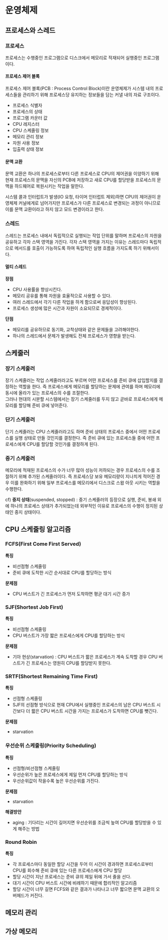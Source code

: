 # 운영체제

## 프로세스와 스레드
### 프로세스
프로세스는 수행중인 프로그램으로 디스크에서 메모리로 적재되어 실행중인 프로그램이다.

#### 프로세스 제어 블록
프로세스 제어 블록(PCB : Process Control Block)이란 운영체제가 시스템 내의 프로세스들을 관리하기 위해 프로세스당 유지하는 정보들을 담는 커낼 내의 자료 구조이다.
- 프로세스 식별자
- 프로세스의 상태
- 프로그램 카운터 값
- CPU 레지스터
- CPU 스케줄링 정보
- 메모리 관리 정보
- 자원 사용 정보
- 입출력 상태 정보

#### 문맥 교환
문맥 교환은 하나의 프로세스로부터 다른 프로세스로 CPU의 제어권을 이양하기 위해 현재 프로세스의 문맥을 자신의 PCB에 저장하고 새로 CPU를 할당받을 프로세스의 문맥을 하드웨어로 복원시키는 작업을 말한다.  
  
시스템 콜과 인터럽트가 발생(IO 요청, 타이머 인터럽트 제외)하면 CPU의 제어권이 운영체제 커널에게로 넘어가지만 프로세스가 다른 프로세스로 변경되는 과정이 아니므로 이를 문맥 교환이라고 하지 않고 모드 변경이라고 한다.

### 스레드
스레드는 프로세스 내에서 독립적으로 실행되는 작업 단위를 말하며 프로세스의 자원을 공유하고 각자 스택 영역을 가진다. 
각자 스택 영역을 가지는 이유는 스레드마다 독립적으로 메서드를 호출이 가능하도록 하여 독립적인 실행 흐름을 가지도록 하기 위해서이다.

#### 멀티 스레드
**장점**
- CPU 사용률을 향상시킨다.
- 메모리 공유를 통해 자원을 효율적으로 사용할 수 있다.
- 여러 스레드에서 각기 다른 작업을 하게 함으로써 응답성이 향상된다.
- 프로세스 생성에 많은 시간과 자원이 소요되므로 경제적이다.

**단점**
- 메모리를 공유하므로 동기화, 교착상태와 같은 문제들을 고려해야한다.
- 하나의 스레드에서 문제가 발생해도 전체 프로세스가 영향을 받는다.

## 스케줄러
### 장기 스케줄러
장기 스케줄러는 작업 스케줄러라고도 부르며 어떤 프로세스를 준비 큐에 삽입할지를 결정하는 역할을 한다. 
즉 프로세스에게 메모리를 할당하는 문제에 관여를 하며 메모리에 동시에 올라가 있는 프로세스의 수를 조절한다.  
그러나 현대의 시분할 시스템에서는 장기 스케줄러를 두지 않고 곧바로 프로세스에게 메모리를 할당해 준비 큐에 넣어준다.

### 단기 스케줄러
단기 스케줄러는 CPU 스케줄러라고도 하며 준비 상태의 프로세스 중에서 어떤 프로세스를 실행 상태로 만들 것인지를 결정한다. 즉 준비 큐에 있는 프로세스들 중에 어떤 프로세스에게 CPU를 할당할 것인가를 결정하게 된다.

### 중기 스케줄러
메모리에 적재된 프로세스의 수가 너무 많아 성능이 저하되는 경우 프로세스의 수를 조절하기 위해 추가된 스케줄러이다. 
즉 프로세스당 보유 메모리량이 지나치게 적어진 경우 이를 완화하기 위해 일부 프로세스를 메모리에서 디스크로 스왑 아웃 시키는 역할을 수행한다.  
  
cf) **중지 상태**(suspended, stopped) : 중기 스케줄러의 등장으로 실행, 준비, 봉쇄 외에 하나의 프로세스 상태가 추가되었는데 외부적인 이유로 프로세스의 수행이 정지된 상태인 중지 상태이다.

## CPU 스케줄링 알고리즘
### FCFS(First Come First Served)
**특징**
- 비선점형 스케줄링
- 준비 큐에 도착한 시간 순서대로 CPU를 할당하는 방식

**문제점**
- CPU 버스트가 긴 프로세스가 먼저 도착하면 평균 대기 시간 증가

### SJF(Shortest Job First)
**특징**
- 비선점형 스케줄링
- CPU 버스트가 가장 짧은 프로세스에게 CPU를 할당하는 방식

**문제점**
- 기아 현상(starvation) : CPU 버스트가 짧은 프로세스가 계속 도착할 경우 CPU 버스트가 긴 프로세스는 영원히 CPU를 할당받지 못한다.

### SRTF(Shortest Remaining Time First)
**특징**
- 선점형 스케줄링
- SJF의 선점형 방식으로 현재 CPU에서 실행중인 프로세스의 남은 CPU 버스트 시간보다 더 짧은 CPU 버스트 시간을 가지는 프로세스가 도착하면 CPU를 뺏긴다.

**문제점**
- starvation

### 우선순위 스케줄링(Priority Scheduling)
**특징**
- 선점형/비선점형 스케줄링
- 우선순위가 높은 프로세스에게 제일 먼저 CPU를 할당하는 방식
- 우선순위값이 작을수록 높은 우선순위를 가진다.

**문제점**
- starvation

**해결방안**
- aging : 기다리는 시간이 길어지면 우선순위를 조금씩 높여 CPU를 할당받을 수 있게 해주는 방법

### Round Robin
**특징**
- 각 프로세스마다 동일한 할당 시간을 두어 이 시간이 경과하면 프로세스로부터 CPU를 회수해 준비 큐에 있는 다른 프로세스에게 CPU 할당
- 할당 시간이 지난 프로세스는 준비 큐의 제일 뒤에 가서 줄을 선다.
- 대기 시간이 CPU 버스트 시간에 비례하기 때문에 합리적인 알고리즘
- 할당 시간이 너무 길면 FCFS와 같은 결과가 나타나고 너무 짧으면 문맥 교환의 오버헤드가 커진다.

## 메모리 관리

## 가상 메모리
